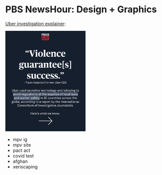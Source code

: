 # PBS NewsHour: Design + Graphics 

<a href="https://www.instagram.com/p/Cf9pnajFWp8/?utm_source=ig_web_copy_link">Uber investigation explainer</a>:      


<a href="https://www.instagram.com/p/Cf9pnajFWp8/?utm_source=ig_web_copy_link">
<img src="images/uber.png" alt="uber graphic" width="250px" text-align=center/>
</a>

- mpv ig
- mpv site
- pact act
- covid test
- afghan
- xeriscaping

